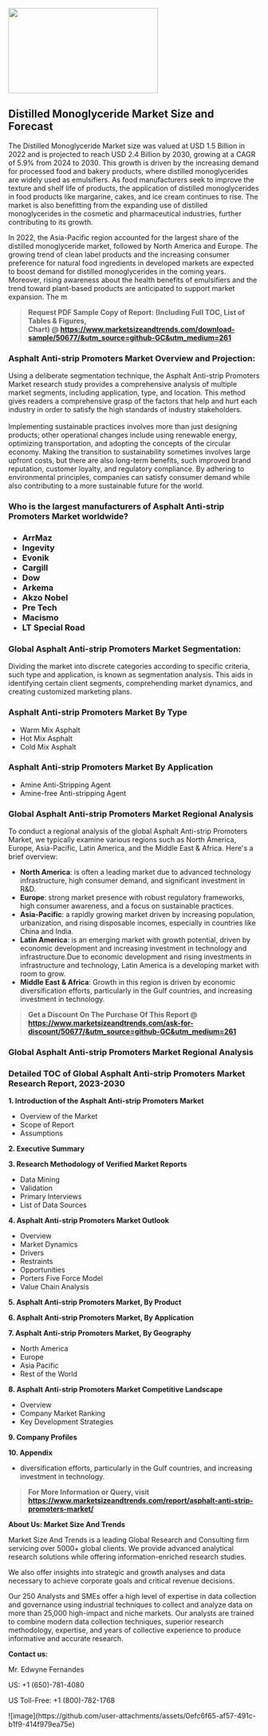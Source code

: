 <p><img class="alignnone size-medium wp-image-20088" src="https://ffe5etoiles.com/wp-content/uploads/2024/12/MST1-300x171.png" alt="" width="300" height="171" /></p><h2>Distilled Monoglyceride Market Size and Forecast</h2><p>The Distilled Monoglyceride Market size was valued at USD 1.5 Billion in 2022 and is projected to reach USD 2.4 Billion by 2030, growing at a CAGR of 5.9% from 2024 to 2030. This growth is driven by the increasing demand for processed food and bakery products, where distilled monoglycerides are widely used as emulsifiers. As food manufacturers seek to improve the texture and shelf life of products, the application of distilled monoglycerides in food products like margarine, cakes, and ice cream continues to rise. The market is also benefitting from the expanding use of distilled monoglycerides in the cosmetic and pharmaceutical industries, further contributing to its growth.</p><p>In 2022, the Asia-Pacific region accounted for the largest share of the distilled monoglyceride market, followed by North America and Europe. The growing trend of clean label products and the increasing consumer preference for natural food ingredients in developed markets are expected to boost demand for distilled monoglycerides in the coming years. Moreover, rising awareness about the health benefits of emulsifiers and the trend toward plant-based products are anticipated to support market expansion. The m</p><blockquote id="" class=""><strong>Request PDF Sample Copy of Report: (Including Full TOC, List of Tables &amp; Figures, Chart)&nbsp;@&nbsp;<strong><a href="https://www.marketsizeandtrends.com/download-sample/50677/&utm_source=github-GC&utm_medium=261" target="_blank">https://www.marketsizeandtrends.com/download-sample/50677/&utm_source=github-GC&utm_medium=261</a></strong></strong></blockquote><h3 id="" class="">Asphalt Anti-strip Promoters Market&nbsp;Overview and Projection:</h3><p id="" class="">Using a deliberate segmentation technique, the Asphalt Anti-strip Promoters Market research study provides a comprehensive analysis of multiple market segments, including application, type, and location. This method gives readers a comprehensive grasp of the factors that help and hurt each industry in order to satisfy the high standards of industry stakeholders. <br /> <br />Implementing sustainable practices involves more than just designing products; other operational changes include using renewable energy, optimizing transportation, and adopting the concepts of the circular economy. Making the transition to sustainability sometimes involves large upfront costs, but there are also long-term benefits, such improved brand reputation, customer loyalty, and regulatory compliance. By adhering to environmental principles, companies can satisfy consumer demand while also contributing to a more sustainable future for the world.</p><h3 id="" class="">Who is the largest manufacturers of&nbsp;Asphalt Anti-strip Promoters Market worldwide?</h3><h3 class=""><p><ul><li>ArrMaz </li><li> Ingevity </li><li> Evonik </li><li> Cargill </li><li> Dow </li><li> Arkema </li><li> Akzo Nobel </li><li> Pre Tech </li><li> Macismo </li><li> LT Special Road</li></ul></p></h3><h3 id="" class="">Global&nbsp;Asphalt Anti-strip Promoters Market Segmentation:</h3><p id="" class="">Dividing the market into discrete categories according to specific criteria, such type and application, is known as segmentation analysis. This aids in identifying certain client segments, comprehending market dynamics, and creating customized marketing plans.</p><h3 id="" class="">Asphalt Anti-strip Promoters Market&nbsp;By Type</h3><p><p><ul><li>Warm Mix Asphalt</li><li> Hot Mix Asphalt</li><li> Cold Mix Asphalt</p></li></ul></p></p><h3 id="" class="">Asphalt Anti-strip Promoters Market&nbsp;By Application</h3><p class=""><p><ul><li>Amine Anti-Stripping Agent</li><li> Amine-free Anti-stripping Agent</li></ul></p></p><h3 id="" class="">Global Asphalt Anti-strip Promoters Market Regional Analysis</h3><p id="" class="">To conduct a regional analysis of the global Asphalt Anti-strip Promoters Market, we typically examine various regions such as North America, Europe, Asia-Pacific, Latin America, and the Middle East &amp; Africa. Here's a brief overview:</p><ul><li><strong>North America</strong>: is often a leading market due to advanced technology infrastructure, high consumer demand, and significant investment in R&amp;D.</li><li><strong>Europe</strong>: strong market presence with robust regulatory frameworks, high consumer awareness, and a focus on sustainable practices.</li><li><strong>Asia-Pacific</strong>: a rapidly growing market driven by increasing population, urbanization, and rising disposable incomes, especially in countries like China and India.</li><li><strong>Latin America</strong>: is an emerging market with growth potential, driven by economic development and increasing investment in technology and infrastructure.Due to economic development and rising investments in infrastructure and technology, Latin America is a developing market with room to grow.</li><li><strong>Middle East &amp; Africa</strong>: Growth in this region is driven by economic diversification efforts, particularly in the Gulf countries, and increasing investment in technology.</li></ul><blockquote id="" class=""><strong>Get a Discount On The Purchase Of This Report @ <strong><a href="https://www.marketsizeandtrends.com/ask-for-discount/50677/&utm_source=github-GC&utm_medium=261" target="_blank">https://www.marketsizeandtrends.com/ask-for-discount/50677/&utm_source=github-GC&utm_medium=261</a></strong></strong></blockquote><h3 id="" class="">Global Asphalt Anti-strip Promoters Market Regional Analysis</h3><h3 id="" class="">Detailed TOC of Global Asphalt Anti-strip Promoters Market Research Report, 2023-2030</h3><p id="" class=""><strong>1. Introduction of the Asphalt Anti-strip Promoters Market</strong></p><ul><li>Overview of the Market</li><li>Scope of Report</li><li>Assumptions</li></ul><p id="" class=""><strong>2. Executive Summary</strong></p><p id="" class=""><strong>3. Research Methodology of Verified Market Reports</strong></p><ul><li>Data Mining</li><li>Validation</li><li>Primary Interviews</li><li>List of Data Sources</li></ul><p id="" class=""><strong>4. Asphalt Anti-strip Promoters Market Outlook</strong></p><ul><li>Overview</li><li>Market Dynamics</li><li>Drivers</li><li>Restraints</li><li>Opportunities</li><li>Porters Five Force Model</li><li>Value Chain Analysis</li></ul><p id="" class=""><strong>5. Asphalt Anti-strip Promoters Market, By Product</strong></p><p id="" class=""><strong>6. Asphalt Anti-strip Promoters Market, By Application</strong></p><p id="" class=""><strong>7. Asphalt Anti-strip Promoters Market, By Geography</strong></p><ul><li>North America</li><li>Europe</li><li>Asia Pacific</li><li>Rest of the World</li></ul><p id="" class=""><strong>8. Asphalt Anti-strip Promoters Market Competitive Landscape</strong></p><ul><li>Overview</li><li>Company Market Ranking</li><li>Key Development Strategies</li></ul><p id="" class=""><strong>9. Company Profiles</strong></p><p id="" class=""><strong>10. Appendix</strong></p><ul><li>diversification efforts, particularly in the Gulf countries, and increasing investment in technology.</li></ul><blockquote id="" class=""><strong>For More Information or Query, visit <strong><strong><a href="https://www.marketsizeandtrends.com/report/asphalt-anti-strip-promoters-market/" target="_blank">https://www.marketsizeandtrends.com/report/asphalt-anti-strip-promoters-market/</a></strong></strong></strong></blockquote><p id="" class=""><strong>About Us: Market Size And Trends</strong></p><p id="" class="">Market Size And Trends is a leading Global Research and Consulting firm servicing over 5000+ global clients. We provide advanced analytical research solutions while offering information-enriched research studies.</p><p id="" class="">We also offer insights into strategic and growth analyses and data necessary to achieve corporate goals and critical revenue decisions.</p><p id="" class="">Our 250 Analysts and SMEs offer a high level of expertise in data collection and governance using industrial techniques to collect and analyze data on more than 25,000 high-impact and niche markets. Our analysts are trained to combine modern data collection techniques, superior research methodology, expertise, and years of collective experience to produce informative and accurate research.</p><p id="" class=""><strong>Contact us:</strong></p><p id="" class="">Mr. Edwyne Fernandes</p><p id="" class="">US: +1 (650)-781-4080</p><p id="" class="">US Toll-Free: +1 (800)-782-1768</p>
![image](https://github.com/user-attachments/assets/0efc6f65-af57-491c-b1f9-414f979ea75e)
